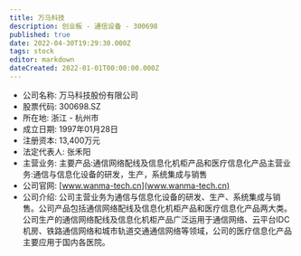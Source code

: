 ```yaml
---
title: 万马科技
description: 创业板 - 通信设备 - 300698
published: true
date: 2022-04-30T19:29:30.000Z
tags: stock
editor: markdown
dateCreated: 2022-01-01T00:00:00.000Z
---
```


- 公司名称: 万马科技股份有限公司
- 股票代码: 300698.SZ
- 所在地: 浙江 - 杭州市
- 成立日期: 1997年01月28日
- 注册资本: 13,400万元
- 法定代表人: 张禾阳
- 主营业务: 主要产品:通信网络配线及信息化机柜产品和医疗信息化产品主营业务:通信与信息化设备的研发，生产，系统集成与销售
- 公司官网: [www.wanma-tech.cn](www.wanma-tech.cn)
- 公司介绍: 公司主营业务为通信与信息化设备的研发、生产、系统集成与销售。公司产品包括通信网络配线及信息化机柜产品和医疗信息化产品两大类。公司生产的通信网络配线及信息化机柜产品广泛运用于通信网络、云平台IDC机房、铁路通信网络和城市轨道交通通信网络等领域，公司的医疗信息化产品主要应用于国内各医院。


